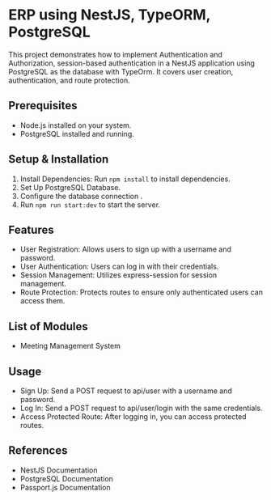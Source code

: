 # ERP using NestJS, TypeORM, PostgreSQL
This project demonstrates how to implement Authentication and Authorization, session-based authentication in a NestJS application using PostgreSQL as the database with TypeOrm. It covers user creation, authentication, and route protection.

## Prerequisites
+ Node.js installed on your system.
+ PostgreSQL installed and running.

## Setup & Installation
1. Install Dependencies: Run `npm install` to install dependencies.
2. Set Up PostgreSQL Database.
3. Configure the database connection .
4. Run `npm run start:dev` to start the server.

## Features
+ User Registration: Allows users to sign up with a username and password.
+ User Authentication: Users can log in with their credentials.
+ Session Management: Utilizes express-session for session management.
+ Route Protection: Protects routes to ensure only authenticated users can access them.

## List of Modules

- Meeting Management System

## Usage
+ Sign Up: Send a POST request to api/user with a username and password.
+ Log In: Send a POST request to api/user/login with the same credentials.
+ Access Protected Route: After logging in, you can access protected routes.


## References
- NestJS Documentation
- PostgreSQL Documentation
- Passport.js Documentation

